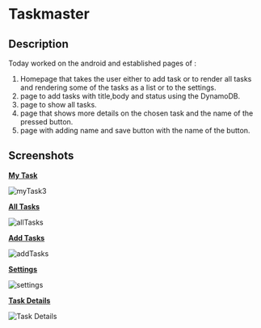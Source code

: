 # Taskmaster

## Description

Today worked on the android and established pages of :

1. Homepage that takes the user either to add task or to render all tasks and rendering some of the tasks as a list or to the settings.
2. page to add tasks with title,body and status using the DynamoDB.
3. page to show all tasks.
4. page that shows more details on the chosen task and the name of the pressed button.
5. page with adding name and save button with the name of the button.


## Screenshots

**[My Task](/app/src/main/java/com/example/taskmaster/Activities/MainActivity.java)**

![myTask3](/screenshots/myTasks36.jpg)


**[All Tasks](/app/src/main/java/com/example/taskmaster/Activities/AllTasks.java)**

![allTasks](/screenshots/allTasks.jpg)


**[Add Tasks](/app/src/main/java/com/example/taskmaster/Activities/AddTask.java)**

![addTasks](/screenshots/addTask33.jpg)


**[Settings](/app/src/main/java/com/example/taskmaster/Activities/Settings.java)**

![settings](/screenshots/settings.jpg)


**[Task Details](/app/src/main/java/com/example/taskmaster/Activities/TaskDetail.java)**

![Task Details](/screenshots/TaskDetailNew.jpg)

